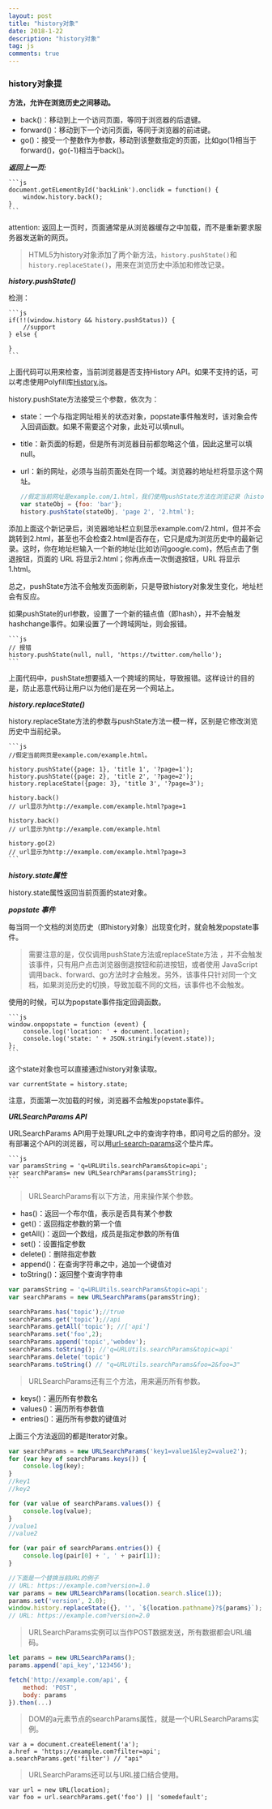```yaml
---
layout: post
title: "history对象"
date: 2018-1-22
description: "history对象"
tag: js
comments: true
---
```


### history对象提

**方法，允许在浏览历史之间移动。**

- back()：移动到上一个访问页面，等同于浏览器的后退键。
- forward()：移动到下一个访问页面，等同于浏览器的前进键。
- go()：接受一个整数作为参数，移动到该整数指定的页面，比如go(1)相当于forward()，go(-1)相当于back()。

***返回上一页:***

    ```js
    document.getELementById('backLink').onclidk = function() {
        window.history.back();
    }
    ```

attention: 返回上一页时，页面通常是从浏览器缓存之中加载，而不是重新要求服务器发送新的网页。



> HTML5为history对象添加了两个新方法，`history.pushState()`和`history.replaceState()`，用来在浏览历史中添加和修改记录。

***history.pushState()***

检测： 

    ```js
    if(!!(window.history && history.pushStatus)) {
        //support
    } else {

    }
    ```

上面代码可以用来检查，当前浏览器是否支持History API。如果不支持的话，可以考虑使用Polyfill库[History.js](https://github.com/browserstate/history.js/)。

history.pushState方法接受三个参数，依次为：

- state：一个与指定网址相关的状态对象，popstate事件触发时，该对象会传入回调函数。如果不需要这个对象，此处可以填null。
- title：新页面的标题，但是所有浏览器目前都忽略这个值，因此这里可以填null。
- url：新的网址，必须与当前页面处在同一个域。浏览器的地址栏将显示这个网址。

    ```js
    //假定当前网址是example.com/1.html，我们使用pushState方法在浏览记录（history对象）中添加一个新记录。
    var stateObj = {foo: 'bar'};
    history.pushState(stateObj, 'page 2', '2.html');
    ```

添加上面这个新记录后，浏览器地址栏立刻显示example.com/2.html，但并不会跳转到2.html，甚至也不会检查2.html是否存在，它只是成为浏览历史中的最新记录。这时，你在地址栏输入一个新的地址(比如访问google.com)，然后点击了倒退按钮，页面的 URL 将显示2.html；你再点击一次倒退按钮，URL 将显示1.html。

总之，pushState方法不会触发页面刷新，只是导致history对象发生变化，地址栏会有反应。

如果pushState的url参数，设置了一个新的锚点值（即hash），并不会触发hashchange事件。如果设置了一个跨域网址，则会报错。

    ```js
    // 报错
    history.pushState(null, null, 'https://twitter.com/hello');
    ```

上面代码中，pushState想要插入一个跨域的网址，导致报错。这样设计的目的是，防止恶意代码让用户以为他们是在另一个网站上。

***history.replaceState()***

history.replaceState方法的参数与pushState方法一模一样，区别是它修改浏览历史中当前纪录。

    ```js
    //假定当前网页是example.com/example.html。

    history.pushState({page: 1}, 'title 1', '?page=1');
    history.pushState({page: 2}, 'title 2', '?page=2');
    history.replaceState({page: 3}, 'title 3', '?page=3');

    history.back()
    // url显示为http://example.com/example.html?page=1

    history.back()
    // url显示为http://example.com/example.html

    history.go(2)
    // url显示为http://example.com/example.html?page=3
    ```

***history.state属性***

history.state属性返回当前页面的state对象。

***popstate 事件***

每当同一个文档的浏览历史（即history对象）出现变化时，就会触发popstate事件。

> 需要注意的是，仅仅调用pushState方法或replaceState方法 ，并不会触发该事件，只有用户点击浏览器倒退按钮和前进按钮，或者使用 JavaScript 调用back、forward、go方法时才会触发。另外，该事件只针对同一个文档，如果浏览历史的切换，导致加载不同的文档，该事件也不会触发。

使用的时候，可以为popstate事件指定回调函数。

    ```js
    window.onpopstate = function (event) {
        console.log('location: ' + document.location);
        console.log('state: ' + JSON.stringify(event.state));
    };
    ```

这个state对象也可以直接通过history对象读取。

`var currentState = history.state;`

注意，页面第一次加载的时候，浏览器不会触发popstate事件。

***URLSearchParams API***

URLSearchParams API用于处理URL之中的查询字符串，即问号之后的部分。没有部署这个API的浏览器，可以用[url-search-params](https://github.com/WebReflection/url-search-params)这个垫片库。

    ```js
    var paramsString = 'q=URLUtils.searchParams&topic=api';
    var searchParams= new URLSearchParams(paramsString);
    ```

> URLSearchParams有以下方法，用来操作某个参数。

- has()：返回一个布尔值，表示是否具有某个参数
- get()：返回指定参数的第一个值
- getAll()：返回一个数组，成员是指定参数的所有值
- set()：设置指定参数
- delete()：删除指定参数
- append()：在查询字符串之中，追加一个键值对
- toString()：返回整个查询字符串

```js
var paramsString = 'q=URLUtils.searchParams&topic=api';
var searchParams = new URLSearchParams(paramsString);

searchParams.has('topic');//true
searchParams.get('topic');//api
searchParams.getAll('topic'); //['api']
searchParams.set('foo',2);
searchParams.append('topic','webdev');
searchParams.toString(); //'q=URLUtils.searchParams&topic=api'
searchParams.delete('topic') 
searchParams.toString() // "q=URLUtils.searchParams&foo=2&foo=3"
```

> URLSearchParams还有三个方法，用来遍历所有参数。

- keys()：遍历所有参数名
- values()：遍历所有参数值
- entries()：遍历所有参数的键值对

上面三个方法返回的都是Iterator对象。

```js
var searchParams = new URLSearchParams('key1=value1&ley2=value2');
for (var key of searchParams.keys()) {
    console.log(key);
}
//key1
//key2

for (var value of searchParams.values()) {
    console.log(value);
}
//value1
//value2

for (var pair of searchParams.entries()) {
    console.log(pair[0] + ', ' + pair[1]);
}
```

```js
//下面是一个替换当前URL的例子
// URL: https://example.com?version=1.0
var params = new URLSearchParams(location.search.slice(1));
params.set('version', 2.0);
window.history.replaceState({}, '', `${location.pathname}?${params}`);
// URL: https://example.com?version=2.0
```

> URLSearchParams实例可以当作POST数据发送，所有数据都会URL编码。

```js
let params = new URLSearchParams();
params.append('api_key','123456');

fetch('http://example.com/api', {
    method: 'POST',
    body: params
}).then(...)
```

> DOM的a元素节点的searchParams属性，就是一个URLSearchParams实例。

    var a = document.createElement('a');
    a.href = 'https://example.com?filter=api';
    a.searchParams.get('filter') // "api"

> URLSearchParams还可以与URL接口结合使用。

    var url = new URL(location);
    var foo = url.searchParams.get('foo') || 'somedefault';